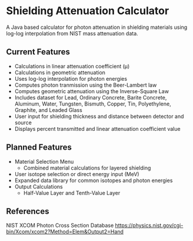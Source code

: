 # Shielding Attenuation Calculator

A Java based calculator for photon attenuation in shielding materials using log-log interpolation from NIST mass attenuation data.

## Current Features
- Calculations in linear attenuation coefficient (μ)
- Calculations in geometric attenuation
- Uses log-log interpolation for photon energies
- Computes photon tranmission using the Beer-Lambert law
- Computes geometric attenuation using the Inverse-Square Law
- Includes dataset for Lead, Ordinary Concrete, Barite Concrete, Aluminum, Water, Tungsten, Bismuth, Copper, Tin, Polyethylene, Graphite, and Leaded Glass
- User input for shielding thickness and distance between detector and source
- Displays percent transmitted and linear attenuation coefficient value

## Planned Features
- Material Selection Menu
  - Combined material calculations for layered shielding
- User isotope selection or direct energy input (MeV)
- Expanded data library for common isotopes and photon energies
- Output Calculations
  - Half-Value Layer and Tenth-Value Layer
  
## References
NIST XCOM Photon Cross Section Database
https://physics.nist.gov/cgi-bin/Xcom/xcom2?Method=Elem&Output2=Hand
